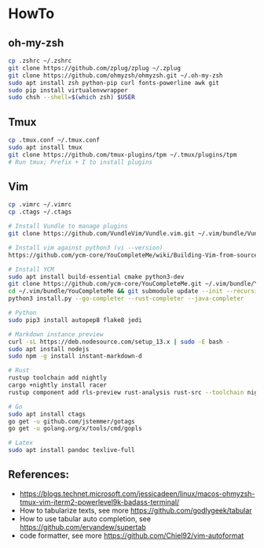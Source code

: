 # HowTo

## oh-my-zsh
```bash
cp .zshrc ~/.zshrc
git clone https://github.com/zplug/zplug ~/.zplug
git clone https://github.com/ohmyzsh/ohmyzsh.git ~/.oh-my-zsh
sudo apt install zsh python-pip curl fonts-powerline awk git
sudo pip install virtualenvwrapper
sudo chsh --shell=$(which zsh) $USER
```

## Tmux
```bash
cp .tmux.conf ~/.tmux.conf
sudo apt install tmux
git clone https://github.com/tmux-plugins/tpm ~/.tmux/plugins/tpm
# Run tmux; Prefix + I to install plugins
```

## Vim
```bash
cp .vimrc ~/.vimrc
cp .ctags ~/.ctags

# Install Vundle to manage plugins
git clone https://github.com/VundleVim/Vundle.vim.git ~/.vim/bundle/Vundle.vim

# Install vim against python3 (vi --version)
https://github.com/ycm-core/YouCompleteMe/wiki/Building-Vim-from-source#3-once-everything-is-installed-getting-the-source-is-easy

# Install YCM
sudo apt install build-essential cmake python3-dev
git clone https://github.com/ycm-core/YouCompleteMe.git ~/.vim/bundle/YouCompleteMe
cd ~/.vim/bundle/YouCompleteMe && git submodule update --init --recursive
python3 install.py --go-completer --rust-completer --java-completer

# Python
sudo pip3 install autopep8 flake8 jedi

# Markdown instance preview
curl -sL https://deb.nodesource.com/setup_13.x | sudo -E bash -
sudo apt install nodejs
sudo npm -g install instant-markdown-d

# Rust
rustup toolchain add nightly
cargo +nightly install racer
rustup component add rls-preview rust-analysis rust-src --toolchain nightly

# Go
sudo apt install ctags
go get -u github.com/jstemmer/gotags
go get -u golang.org/x/tools/cmd/gopls

# Latex
sudo apt install pandoc texlive-full
```

## References:
* https://blogs.technet.microsoft.com/jessicadeen/linux/macos-ohmyzsh-tmux-vim-iterm2-powerlevel9k-badass-terminal/
* How to tabularize texts, see more https://github.com/godlygeek/tabular
* How to use tabular auto completion, see https://github.com/ervandew/supertab
* code formatter, see more https://github.com/Chiel92/vim-autoformat

